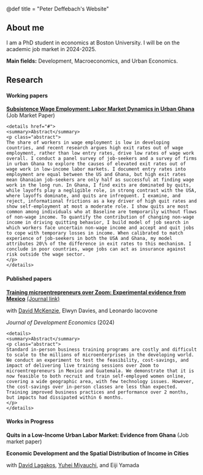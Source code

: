 @def title = "Peter Deffebach's Website"

## About me

I am a PhD student in economics at Boston University. I will be on the academic job market in 2024-2025. 

**Main fields:** Development, Macroeconomics, and Urban Economics. 

## Research

#### Working papers

[**Subsistence Wage Employment: Labor Market Dynamics in Urban Ghana**](/papers/deffebach_jmp.pdf) (Job Market Paper)

~~~
<details href="#">
<summary>Abstract</summary>
<p class="abstract">
The share of workers in wage employment is low in developing countries, and recent research argues high exit rates out of wage employment, rather than low entry rates, drive low rates of wage work overall. I conduct a panel survey of job-seekers and a survey of firms in urban Ghana to explore the causes of elevated exit rates out of wage work in low-income labor markets. I document entry rates into employment are equal between the US and Ghana, but high exit rates mean Ghanaian job-seekers are only half as successful at finding wage work in the long run. In Ghana, I find exits are dominated by quits, while layoffs play a negligible role, in strong contrast with the USA, where layoffs dominate, and quits are infrequent. I examine, and reject, informational frictions as a key driver of high quit rates and show self-employment at most a moderate role. I show quits are most common among individuals who at Baseline are temporarily without flows of non-wage income. To quantify the contribution of changing non-wage income in driving quitting behavior, I build model of job search in which workers face uncertain non-wage income and accept and quit jobs to cope with temporary losses in income. When calibrated to match experience of job-seekers in both the USA and Ghana, my model attributes 20\% of the difference in exit rates to this mechanism. I conclude in poor countries, wage jobs can act as insurance against risk outside the wage sector. 
</p>
</details>
~~~

#### Published papers

[**Training microentrepreneurs over Zoom: Experimental evidence from Mexico**](/papers/mexico.pdf) [(Journal link)](https://doi.org/10.1016/j.jdeveco.2023.103244)

with [David McKenzie](https://sites.google.com/site/decrgdmckenzie/), Elwyn Davies, and Leonardo Iacovone

*Journal of Development Economics* (2024)

~~~
<details>
<summary>Abstract</summary>
<p class="abstract">
Standard in-person business training programs are costly and difficult to scale to the millions of microenterprises in the developing world. We conduct an experiment to test the feasibility, cost-savings, and impact of delivering live training sessions over Zoom to microentrepreneurs in Mexico and Guatemala. We demonstrate that it is now feasible to both recruit and train self-employed women online, covering a wide geographic area, with few technology issues. However, the cost-savings over in-person classes are less than expected. Training improved business practices and performance over 2 months, but impacts had dissipated within 6 months.
</p>
</details>
~~~

#### Works in Progress

**Quits in a Low-Income Urban Labor Market: Evidence from Ghana** (Job market paper)

**Economic Development and the Spatial Distribution of Income in Cities**

with [David Lagakos](https://sites.google.com/site/davidlagakos/), [Yuhei Miyauchi](https://sites.google.com/view/yuhei-miyauchi/home), and Eiji Yamada
